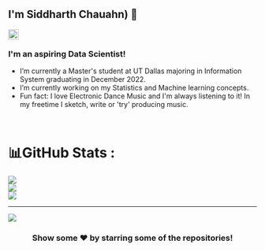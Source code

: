## I'm Siddharth Chauahn) 👋

<a href="https://www.linkedin.com/in/siddharth-chauhan-cse">
  <img align="left" alt="Ankit Sahu | Linkedin" width="21px" src="https://www.iconfinder.com/icons/272550/linkedin_icon" />
</a>
<br />
<!--
**Siddharth1060/Siddharth1060** is a ✨ _special_ ✨ repository because its `README.md` (this file) appears on your GitHub profile.
Here are some ideas to get you started:
- 🔭 I’m currently working on ...
- 🌱 I’m currently learning ...
- 👯 I’m looking to collaborate on ...
- 🤔 I’m looking for help with ...
- 💬 Ask me about ...
- 📫 How to reach me: ...
- 😄 Pronouns: ...
- ⚡ Fun fact: ...
-->

### I'm an aspiring Data Scientist!


- I’m currently a Master's student at UT Dallas majoring in Information System graduating in December 2022.
- I’m currently working on my Statistics and Machine learning concepts.
- Fun fact: I love Electronic Dance Music and I'm always listening to it! In my freetime I sketch, write or 'try' producing music.
  <br />
<span>
  
</span>
<br />

# 📊GitHub Stats :
![](https://github-readme-stats.vercel.app/api?username=Siddharth1060&theme=flag-india&hide_border=true&include_all_commits=true&count_private=true)<br/>
![](https://github-readme-streak-stats.herokuapp.com/?user=Siddharth1060&theme=flag-india&hide_border=true)<br/>
![](https://github-readme-stats.vercel.app/api/top-langs/?username=Siddharth1060&theme=flag-india&hide_border=true&include_all_commits=true&count_private=true&layout=compact)

<!-- ### ✍️Random Dev Quote
![](https://quotes-github-readme.vercel.app/api?type=horizontal&theme=radical)

### 😂Random Dev Meme
<img src="https://random-memer.herokuapp.com/" width="512px"/> -->

---
[![](https://visitcount.itsvg.in/api?id=Siddharth1060&icon=0&color=1)](https://visitcount.itsvg.in)


<div align="center">

### Show some ❤️ by starring some of the repositories!

</div>


